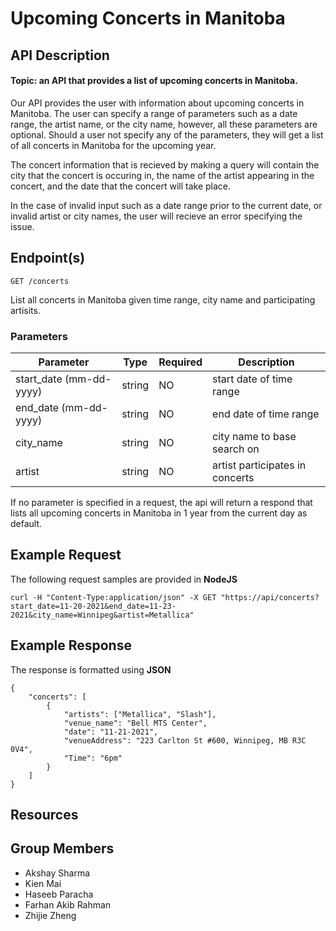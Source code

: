# Upcoming Concerts in Manitoba
## API Description
#### Topic: an API that provides a list of upcoming concerts in Manitoba.

Our API provides the user with information about upcoming concerts in Manitoba. The user can specify a range of parameters such as a date range, the artist name, or the city name, however, all these parameters are optional. Should a user not specify any of the parameters, they will get a list of all concerts in Manitoba for the upcoming year.

The concert information that is recieved by making a query will contain the city that the concert is occuring in, the name of the artist appearing in the concert, and the date that the concert will take place.

In the case of invalid input such as a date range prior to the current date, or invalid artist or city names, the user will recieve an error specifying the issue.

## Endpoint(s)

`GET /concerts`

List all concerts in Manitoba given time range, city name and participating artisits.

### Parameters

| Parameter | Type | Required | Description |
|-----------|------|----------|-------------|
| start_date (mm-dd-yyyy) | string | NO | start date of time range |
| end_date (mm-dd-yyyy) | string | NO | end date of time range |
| city_name | string | NO | city name to base search on |
| artist | string | NO | artist participates in concerts |

If no parameter is specified in a request, the api will return a respond that lists all upcoming concerts in Manitoba in 1 year from the current day as default.

## Example Request
The following request samples are provided in **NodeJS**
```
curl -H "Content-Type:application/json" -X GET "https://api/concerts?start_date=11-20-2021&end_date=11-23-2021&city_name=Winnipeg&artist=Metallica"
```
## Example Response
The response is formatted using **JSON**
```
{
    "concerts": [
        {
            "artists": ["Metallica", "Slash"],
            "venue_name": "Bell MTS Center",
            "date": "11-21-2021",
            "venueAddress": "223 Carlton St #600, Winnipeg, MB R3C 0V4",
            "Time": "6pm"
        }
    ]
}
```

## Resources


## Group Members

* Akshay Sharma
* Kien Mai
* Haseeb Paracha
* Farhan Akib Rahman
* Zhijie Zheng
